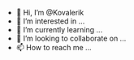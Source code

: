 - 👋 Hi, I’m @Kovalerik
- 👀 I’m interested in ...
- 🌱 I’m currently learning ...
- 💞️ I’m looking to collaborate on ...
- 📫 How to reach me ...

<!---
Kovalerik/Kovalerik is a ✨ special ✨ repository because its `README.md` (this file) appears on your GitHub profile.
You can click the Preview link to take a look at your changes.
--->
